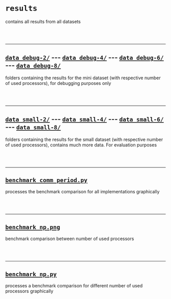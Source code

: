 # `results`

contains all results from all datasets

<br/><br/>

-------

## <a href='data_debug-2/' target='_blank'>`data_debug-2/`</a> --- <a href='data_debug-4/' target='_blank'>`data_debug-4/`</a> --- <a href='data_debug-6/' target='_blank'>`data_debug-6/`</a> --- <a href='data_debug-8/' target='_blank'>`data_debug-8/`</a>

folders containing the results for the mini dataset (with respective number of used processors), for debugging purposes only

<br/><br/>

-------

## <a href='data_small-2/' target='_blank'>`data_small-2/`</a> --- <a href='data_small-4/' target='_blank'>`data_small-4/`</a> --- <a href='data_small-6/' target='_blank'>`data_small-6/`</a> --- <a href='data_small-8/' target='_blank'>`data_small-8/`</a>

folders containing the results for the small dataset (with respective number of used processors), contains much more data. For evaluation purposes

<br/><br/>

-------

## <a href="benchmark_comm_period.py" target="_blank">`benchmark_comm_period.py`</a>

processes the benchmark comparison for all implementations graphically

<br/><br/>

-------

## <a href="benchmark_np.png" target="_blank">`benchmark_np.png`</a>

benchmark comparison between number of used processors

<br/><br/>

-------

## <a href="benchmark_np.py" target="_blank">`benchmark_np.py`</a>

processes a benchmark comparison for different number of used processors graphically